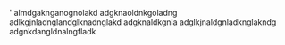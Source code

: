 '
almdgaknganognolakd
adgknaoldnkgoladng
adlkgjnladnglandglknadnglakd
adgknaldkgnla
adglkjnaldgnladknglakndg
adgnkdangldnalngfladk